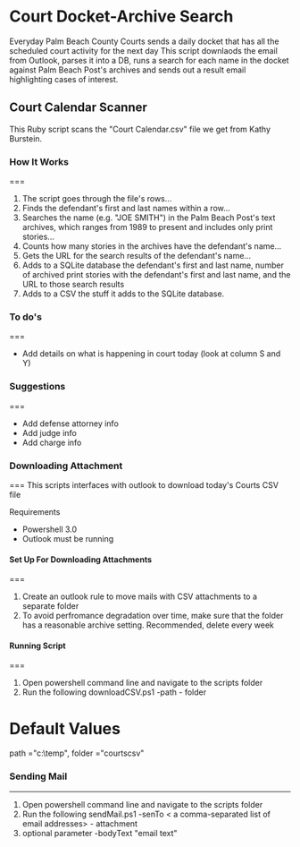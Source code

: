 # Court Docket-Archive Search
Everyday Palm Beach County Courts sends a daily docket that has all the scheduled court activity for the next day
This script downlaods the email from Outlook, parses it into a DB, runs a search for each name in the docket against Palm Beach Post's archives and sends out a result email highlighting cases of interest.

## Court Calendar Scanner 
This Ruby script scans the "Court Calendar.csv" file we get from Kathy Burstein. 

### How It Works
===
1. The script goes through the file's rows...
2. Finds the defendant's first and last names within a row...
3. Searches the name (e.g. "JOE SMITH") in the Palm Beach Post's text archives, which ranges from 1989 to present and includes only print stories...
4. Counts how many stories in the archives have the defendant's name...
5. Gets the URL for the search results of the defendant's name...
6. Adds to a SQLite database the defendant's first and last name, number of archived print stories with the defendant's first and last name, and the URL to those search results
7. Adds to a CSV the stuff it adds to the SQLite database.


### To do's
===
- Add details on what is happening in court today (look at column S and Y)


### Suggestions
===
- Add defense attorney info
- Add judge info
- Add charge info


### Downloading Attachment
===
This scripts interfaces with outlook to download today's Courts CSV file

Requirements
* Powershell 3.0
* Outlook must be running



#### Set Up For Downloading Attachments
===
1. Create an outlook rule to move mails with CSV attachments to a separate folder
2. To avoid perfromance degradation over time, make sure that the folder has a reasonable archive setting. Recommended, delete every week

#### Running Script
===
1. Open powershell command line and navigate to the scripts folder
2. Run the following
	downloadCSV.ps1 -path <folder path of where to download the file to> - folder <name of the outlook folder to search in>
	
Default Values
===
path ="c:\temp",
folder ="courtscsv"

### Sending Mail
--------------
1. Open powershell command line and navigate to the scripts folder
2. Run the following
	sendMail.ps1 -senTo < a comma-separated list of email addresses> - attachment <full path of the file to attach>
3. optional parameter
	-bodyText "email text"